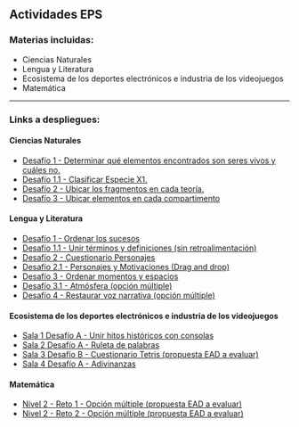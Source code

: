 ## Actividades EPS
### Materias incluidas:
- Ciencias Naturales
- Lengua y Literatura
- Ecosistema de los deportes electrónicos e industria de los videojuegos
- Matemática

---
### Links a despliegues:
#### Ciencias Naturales
- [Desafío 1 - Determinar qué elementos encontrados son seres vivos y cuáles no.](https://eduadistancia.github.io/EPS/CienciasNaturales/Desafio1)
- [Desafío 1.1 - Clasificar Especie X1.](https://eduadistancia.github.io/EPS/CienciasNaturales/Desafio1-1)
- [Desafío 2 - Ubicar los fragmentos en cada teoría.](https://eduadistancia.github.io/EPS/CienciasNaturales/Desafio2)
- [Desafío 3 - Ubicar elementos en cada compartimento](https://eduadistancia.github.io/EPS/CienciasNaturales/Desafio3)

#### Lengua y Literatura
- [Desafío 1 - Ordenar los sucesos](https://eduadistancia.github.io/EPS/LenguaLiteratura/Desafio1)
- [Desafío 1.1 - Unir términos y definiciones (sin retroalimentación)](https://eduadistancia.github.io/EPS/LenguaLiteratura/Desafio1-1)
- [Desafío 2 - Cuestionario Personajes](https://eduadistancia.github.io/EPS/LenguaLiteratura/Desafio2)
- [Desafío 2.1 - Personajes y Motivaciones (Drag and drop)](https://eduadistancia.github.io/EPS/LenguaLiteratura/Desafio2-1)
- [Desafío 3 - Ordenar momentos y espacios](https://eduadistancia.github.io/EPS/LenguaLiteratura/Desafio3)
- [Desafío 3.1 - Atmósfera (opción múltiple)](https://eduadistancia.github.io/EPS/LenguaLiteratura/Desafio3-1)
- [Desafío 4 - Restaurar voz narrativa (opción múltiple)](https://eduadistancia.github.io/EPS/LenguaLiteratura/Desafio4)

#### Ecosistema de los deportes electrónicos e industria de los videojuegos
- [Sala 1 Desafío A - Unir hitos históricos con consolas](https://eduadistancia.github.io/EPS/DeportesElectronicos/Sala1DA)
- [Sala 2 Desafío A - Ruleta de palabras](https://eduadistancia.github.io/EPS/DeportesElectronicos/Sala2DA)
- [Sala 3 Desafío B - Cuestionario Tetris (propuesta EAD a evaluar)](https://eduadistancia.github.io/EPS/DeportesElectronicos/Sala3DB)
- [Sala 4 Desafío A - Adivinanzas](https://eduadistancia.github.io/EPS/DeportesElectronicos/Sala4DA)

#### Matemática
- [Nivel 2 - Reto 1 - Opción múltiple (propuesta EAD a evaluar)](https://eduadistancia.github.io/EPS/Matematica/Nivel2Reto1)
- [Nivel 2 - Reto 2 - Opción múltiple (propuesta EAD a evaluar)](https://eduadistancia.github.io/EPS/Matematica/Nivel2Reto2)